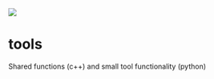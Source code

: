 <!--
SPDX-FileCopyrightText: 2022 Peter Urban, Ghent University

SPDX-License-Identifier: CC0-1.0
-->
<div>
  <a href="https://github.com/themachinethatgoesping/tools/actions/workflows/meson_ci.yml">
    <img src="https://github.com/themachinethatgoesping/tools/actions/workflows/meson_ci.yml/badge.svg"/>
  </a>
</div>

# tools
Shared functions (c++) and small tool functionality (python)
